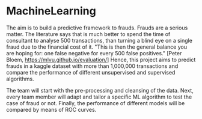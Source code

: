 # MachineLearning
The aim is to build a predictive framework to frauds.
Frauds are a serious matter. The literature says that is much better to spend the time of consultant to analyse 500 transactions, than turning a blind eye on a single fraud due to the financial cost of it. 
"This is then the general balance you are hoping for: one false negative for every 500 false positives."
[Peter Bloem, https://mlvu.github.io/evaluation/]
Hence, this project aims to  predict frauds in a kaggle dataset with more than 1,000,000 transactions and compare the performance of different unsupervised and supervised algorithms.

The team will start with the pre-processing and cleansing of the data.
Next, every team member will adapt and tailor a specific ML algorithm to test the case of fraud or not.
Finally, the performance of different models will be compared by means of ROC curves.
